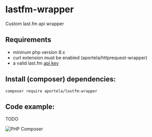 # lastfm-wrapper

Custom last.fm api wrapper

## Requirements

- mininum php version 8.x
- curl extension must be enabled (aportela/httprequest-wrapper)
- a valid last.fm [api key](https://www.last.fm/api)

## Install (composer) dependencies:

```
composer require aportela/lastfm-wrapper
```

## Code example:

TODO

![PHP Composer](https://github.com/aportela/lastfm-wrapper/actions/workflows/php.yml/badge.svg)
